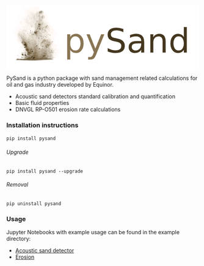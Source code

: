 <img src="resources/logo.png" align="center" title="pySand"/>

PySand is a python package with sand management related calculations for oil and gas industry developed by Equinor.
* Acoustic sand detectors standard calibration and quantification
* Basic fluid properties
* DNVGL RP-O501 erosion rate calculations 

### Installation instructions
```
pip install pysand
```
###### Upgrade

```
pip install pysand --upgrade
```
###### Removal

```
pip uninstall pysand
```

### Usage
Jupyter Notebooks with example usage can be found in the example directory:
* [Acoustic sand detector](examples/asd.ipynb)
* [Erosion](examples/erosion.ipynb)
